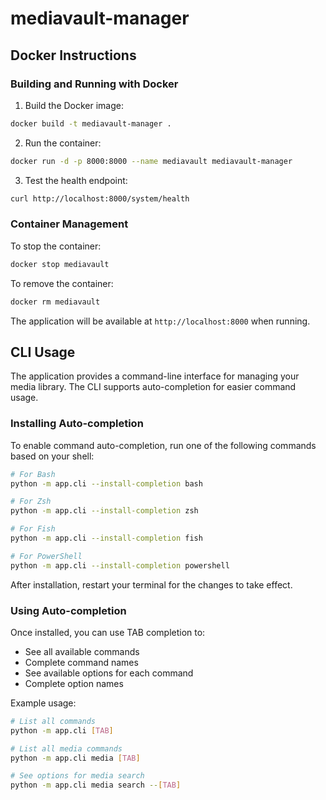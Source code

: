 # mediavault-manager

## Docker Instructions

### Building and Running with Docker

1. Build the Docker image:
```bash
docker build -t mediavault-manager .
```

2. Run the container:
```bash
docker run -d -p 8000:8000 --name mediavault mediavault-manager
```

3. Test the health endpoint:
```bash
curl http://localhost:8000/system/health
```

### Container Management

To stop the container:
```bash
docker stop mediavault
```

To remove the container:
```bash
docker rm mediavault
```

The application will be available at `http://localhost:8000` when running.

## CLI Usage

The application provides a command-line interface for managing your media library. The CLI supports auto-completion for easier command usage.

### Installing Auto-completion

To enable command auto-completion, run one of the following commands based on your shell:

```bash
# For Bash
python -m app.cli --install-completion bash

# For Zsh
python -m app.cli --install-completion zsh

# For Fish
python -m app.cli --install-completion fish

# For PowerShell
python -m app.cli --install-completion powershell
```

After installation, restart your terminal for the changes to take effect.

### Using Auto-completion

Once installed, you can use TAB completion to:
- See all available commands
- Complete command names
- See available options for each command
- Complete option names

Example usage:
```bash
# List all commands
python -m app.cli [TAB]

# List all media commands
python -m app.cli media [TAB]

# See options for media search
python -m app.cli media search --[TAB]
```
